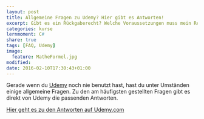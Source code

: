 ```yaml
---
layout: post
title: Allgemeine Fragen zu Udemy? Hier gibt es Antworten!
excerpt: Gibt es ein Rückgaberecht? Welche Voraussetzungen muss mein Rechner erfüllen? Und mehr
categories: kurse
lernmoment: C#
share: true
tags: [FAQ, Udemy]
image:
  feature: MatheFormel.jpg
modified:
date: 2016-02-10T17:30:43+01:00
---
```


Gerade wenn du [Udemy](https://www.udemy.com) noch nie benutzt hast, hast du unter Umständen einige allgemeine Fragen. Zu den am häufigsten gestellten Fragen gibt es direkt von Udemy die passenden Antworten.

[Hier geht es zu den Antworten auf Udemy.com](https://support.udemy.com/customer/de/portal/topics/846649-der-anfang---allgemein/articles?b_id=10797)
